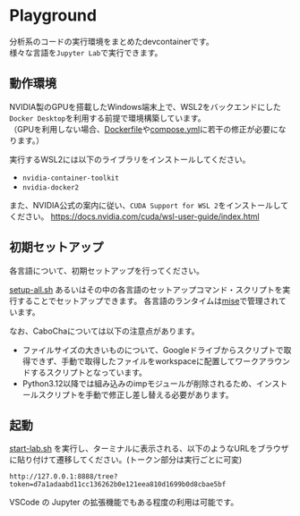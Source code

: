 # Playground

分析系のコードの実行環境をまとめたdevcontainerです。  
様々な言語を`Jupyter Lab`で実行できます。

## 動作環境

NVIDIA製のGPUを搭載したWindows端末上で、WSL2をバックエンドにした`Docker Desktop`を利用する前提で環境構築しています。  
（GPUを利用しない場合、[Dockerfile](.devcontainer/Dockerfile)や[compose.yml](.devcontainer/compose.yml)に若干の修正が必要になります。）

実行するWSL2には以下のライブラリをインストールしてください。

* `nvidia-container-toolkit`
* `nvidia-docker2`

また、NVIDIA公式の案内に従い、`CUDA Support for WSL 2`をインストールしてください。
https://docs.nvidia.com/cuda/wsl-user-guide/index.html

## 初期セットアップ

各言語について、初期セットアップを行ってください。

[setup-all.sh](setup/setup-all.sh) あるいはその中の各言語のセットアップコマンド・スクリプトを実行することでセットアップできます。
各言語のランタイムは[mise](https://mise.jdx.dev/)で管理されています。

なお、CaboChaについては以下の注意点があります。

* ファイルサイズの大きいものについて、Googleドライブからスクリプトで取得できず、手動で取得したファイルをworkspaceに配置してワークアラウンドするスクリプトとなっています。
* Python3.12以降では組み込みのimpモジュールが削除されるため、インストールスクリプトを手動で修正し差し替える必要があります。

## 起動

[start-lab.sh](start-lab.sh) を実行し、ターミナルに表示される、以下のようなURLをブラウザに貼り付けて遷移してください。(トークン部分は実行ごとに可変)

```
http://127.0.0.1:8888/tree?token=d7a1adaabd11cc136262b0e121eea810d1699b0d8cbae5bf
```

VSCode の Jupyter の拡張機能でもある程度の利用は可能です。
